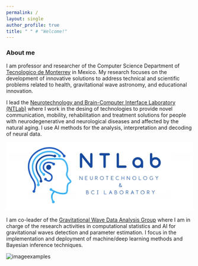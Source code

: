 ```yaml
---
permalink: /
layout: single
author_profile: true
title: " " # "Welcome!"
---
```



### About me

I am professor and researcher of the Computer Science Department of [Tecnologico de Monterrey](https://tec.mx/es) in Mexico. My research focuses on the development of innovative solutions to address technical and scientific problems related to health, gravitational wave astronomy, and educational innovation.


I lead the [Neurotechnology and Brain-Computer Interface Laboratory (NTLab)](http://gravitationalwaves.mx/) where I work in the desing of technologies to provide novel communication, mobility, rehabilitation and treatment solutions for people with neurodegenerative and neurological diseases and affected by the natural aging. I use AI methods for the analysis, interpretation and decoding of neural data.

![imageexamples](/assets/images/NTLab_Logo2.png)


I am co-leader of the [Gravitational Wave Data Analysis Group](http://gravitationalwaves.mx/) where I am in charge of the research activities in computational statistics and AI for gravitational waves detection and parameter estimation.  I focus in the implementation and deployment of machine/deep learning methods and Bayesian inference techniques. 

![imageexamples](/assets/images/GWDALogo.jpeg=600x219)


